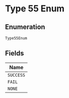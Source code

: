 
# Type 55 Enum

## Enumeration

`Type55Enum`

## Fields

| Name |
|  --- |
| `SUCCESS` |
| `FAIL` |
| `NONE` |

